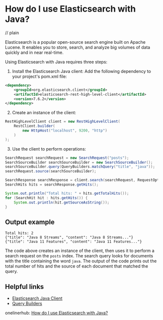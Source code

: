 # How do I use Elasticsearch with Java?
// plain

Elasticsearch is a popular open-source search engine built on Apache Lucene. It enables you to store, search, and analyze big volumes of data quickly and in near real-time.

Using Elasticsearch with Java requires three steps:

1. Install the Elasticsearch Java client: Add the following dependency to your project's pom.xml file:
```xml
<dependency>
    <groupId>org.elasticsearch.client</groupId>
    <artifactId>elasticsearch-rest-high-level-client</artifactId>
    <version>7.6.2</version>
</dependency>
```

2. Create an instance of the client:
```java
RestHighLevelClient client = new RestHighLevelClient(
    RestClient.builder(
        new HttpHost("localhost", 9200, "http")
    )
);
```

3. Use the client to perform operations:
```java
SearchRequest searchRequest = new SearchRequest("posts");
SearchSourceBuilder searchSourceBuilder = new SearchSourceBuilder();
searchSourceBuilder.query(QueryBuilders.matchQuery("title", "java"));
searchRequest.source(searchSourceBuilder);

SearchResponse searchResponse = client.search(searchRequest, RequestOptions.DEFAULT);
SearchHits hits = searchResponse.getHits();

System.out.println("Total hits: " + hits.getTotalHits());
for (SearchHit hit : hits.getHits()) {
    System.out.println(hit.getSourceAsString());
}
```
## Output example

```
Total hits: 2
{"title": "Java 8 Streams", "content": "Java 8 Streams..."}
{"title": "Java 11 Features", "content": "Java 11 Features..."}
```

The code above creates an instance of the client, then uses it to perform a search request on the `posts` index. The search query looks for documents with the title containing the word `java`. The output of the code prints out the total number of hits and the source of each document that matched the query.

## Helpful links
- [Elasticsearch Java Client](https://www.elastic.co/guide/en/elasticsearch/client/java-rest/7.6/java-rest-high.html)
- [Query Builders](https://www.elastic.co/guide/en/elasticsearch/client/java-rest/7.6/java-rest-high-query-builders.html)

onelinerhub: [How do I use Elasticsearch with Java?](https://onelinerhub.com/elasticsearch/how-do-i-use-elasticsearch-with-java)